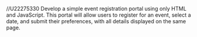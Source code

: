 //U22275330
 Develop a simple event registration portal using only HTML and JavaScript. This portal will allow users to register for an event, select a date, and submit their preferences, with all details displayed on the same page.
